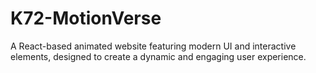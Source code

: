 # K72-MotionVerse
A React-based animated website featuring modern UI and interactive elements, designed to create a dynamic and engaging user experience.
